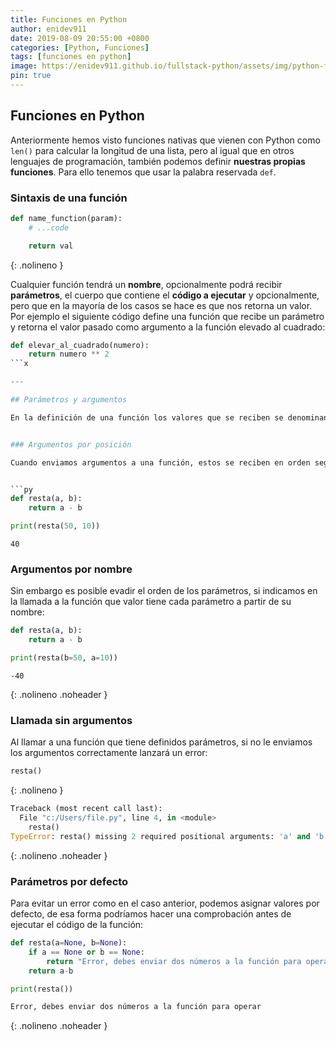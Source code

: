 ```yaml
---
title: Funciones en Python
author: enidev911
date: 2019-08-09 20:55:00 +0800
categories: [Python, Funciones]
tags: [funciones en python]
image: https://enidev911.github.io/fullstack-python/assets/img/python-funciones-card.png
pin: true
---
```


## Funciones en Python

Anteriormente hemos visto funciones nativas que vienen con Python como `len()` para calcular la longitud de una lista, pero al igual que en otros lenguajes de programación, también podemos definir **nuestras propias funciones**. Para ello tenemos que usar la palabra reservada `def`.

### Sintaxis de una función

```py
def name_function(param):
	# ...code

	return val
```
{: .nolineno }

Cualquier función tendrá un **nombre**, opcionalmente podrá recibir **parámetros**, el cuerpo que contiene el **código a ejecutar** y opcionalmente, pero que en la mayoría de los casos se hace es que nos retorna un valor. Por ejemplo el siguiente código define una función que recibe un parámetro y retorna el valor pasado como argumento a la función elevado al cuadrado:

```py
def elevar_al_cuadrado(numero):
	return numero ** 2
```x

---

## Parámetros y argumentos

En la definición de una función los valores que se reciben se denominan **parámetros**, pero durante la llamada a cuyas funciones, los valores que se envían se denominan **argumentos**.


### Argumentos por posición

Cuando enviamos argumentos a una función, estos se reciben en orden según los parámetros definidos. En esos casos podemos decir que se trata de argumentos por posición:


```py
def resta(a, b):
	return a - b

print(resta(50, 10))
```

```shell
40
```

### Argumentos por nombre

Sin embargo es posible evadir el orden de los parámetros, si indicamos en la llamada a la función que valor tiene cada parámetro a partir de su nombre:

```py
def resta(a, b):
	return a - b

print(resta(b=50, a=10))
```

```
-40
```
{: .nolineno .noheader }


### Llamada sin argumentos

Al llamar a una función que tiene definidos parámetros, si no le enviamos los argumentos correctamente lanzará un error:

```py
resta()
```
{: .nolineno }

```py
Traceback (most recent call last):
  File "c:/Users/file.py", line 4, in <module>
    resta()
TypeError: resta() missing 2 required positional arguments: 'a' and 'b'
```
{: .nolineno .noheader }


### Parámetros por defecto

Para evitar un error como en el caso anterior, podemos asignar valores por defecto, de esa forma podríamos hacer una comprobación antes de ejecutar el código de la función:

```py
def resta(a=None, b=None):
	if a == None or b == None:
		return "Error, debes enviar dos números a la función para operar"
	return a-b

print(resta())
```

```py
Error, debes enviar dos números a la función para operar
```
{: .nolineno .noheader }
